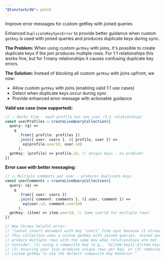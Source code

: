 ```yaml
---
"@tanstack/db": patch
---
```


Improve error messages for custom getKey with joined queries

Enhanced `DuplicateKeySyncError` to provide better guidance when custom `getKey` is used with joined queries and produces duplicate keys during sync.

**The Problem:**
When using custom `getKey` with joins, it's possible to create duplicate keys if the join produces multiple rows. For 1:1 relationships this works fine, but for 1:many relationships it causes confusing duplicate key errors.

**The Solution:**
Instead of blocking all custom `getKey` with joins upfront, we now:

- Allow custom `getKey` with joins (enabling valid 1:1 use cases)
- Detect when duplicate keys occur during sync
- Provide enhanced error message with actionable guidance

**Valid use case (now supported):**

```typescript
// ✅ Works fine - each profile has one user (1:1 relationship)
const userProfiles = createLiveQueryCollection({
  query: (q) =>
    q
      .from({ profile: profiles })
      .join({ user: users }, ({ profile, user }) =>
        eq(profile.userId, user.id)
      ),
  getKey: (profile) => profile.id, // Unique keys - no problem!
})
```

**Error case with better messaging:**

```typescript
// ⚠️ Multiple comments per user - produces duplicate keys
const userComments = createLiveQueryCollection({
  query: (q) =>
    q
      .from({ user: users })
      .join({ comment: comments }, ({ user, comment }) =>
        eq(user.id, comment.userId)
      ),
  getKey: (item) => item.userId, // Same userId for multiple rows!
})

// Now throws helpful error:
// "Cannot insert document with key "user1" from sync because it already exists.
// This collection uses a custom getKey with joined queries. Joined queries can
// produce multiple rows with the same key when relationships are not 1:1.
// Consider: (1) using a composite key (e.g., `${item.key1}-${item.key2}`),
// (2) ensuring your join produces unique rows per key, or (3) removing the
// custom getKey to use the default composite key behavior."
```
